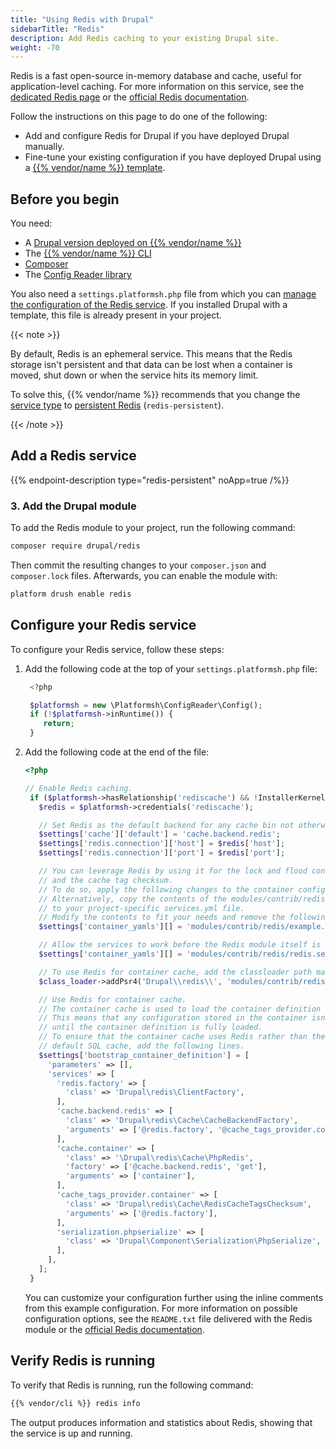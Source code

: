 ```yaml
---
title: "Using Redis with Drupal"
sidebarTitle: "Redis"
description: Add Redis caching to your existing Drupal site.
weight: -70
---
```


Redis is a fast open-source in-memory database and cache,
useful for application-level caching.
For more information on this service, see the [dedicated Redis page](../../add-services/redis.md)
or the [official Redis documentation](https://redis.io/docs/).

Follow the instructions on this page to do one of the following:

- Add and configure Redis for Drupal if you have deployed Drupal manually.
- Fine-tune your existing configuration if you have deployed Drupal using a [{{% vendor/name %}} template](../../development/templates.md).

## Before you begin

You need:

- A [Drupal version deployed on {{% vendor/name %}}](../drupal/deploy/_index.md)
- The [{{% vendor/name %}} CLI](../../administration/cli/)
- [Composer](https://getcomposer.org/)
- The [Config Reader library](../../guides/drupal/deploy/customize.md#install-the-config-reader)

You also need a `settings.platformsh.php` file from which you can [manage the configuration of the Redis service](../drupal/deploy/customize.md#settingsphp).
If you installed Drupal with a template, this file is already present in your project.

{{< note >}}

By default, Redis is an ephemeral service.
This means that the Redis storage isn't persistent
and that data can be lost when a container is moved, shut down
or when the service hits its memory limit.

To solve this, {{% vendor/name %}} recommends that you change the [service type](../../add-services/redis.md#service-types)
to [persistent Redis](../../add-services/redis.md#persistent-redis) (`redis-persistent`).

{{< /note >}}

## Add a Redis service

{{% endpoint-description type="redis-persistent" noApp=true /%}}

### 3. Add the Drupal module

To add the Redis module to your project, run the following command:

```bash
composer require drupal/redis
```

Then commit the resulting changes to your `composer.json`
and `composer.lock` files. Afterwards, you can enable the module with:

```bash
platform drush enable redis
```

## Configure your Redis service

To configure your Redis service, follow these steps:

1. Add the following code at the top of your `settings.platformsh.php` file:

   ```php {location="settings.platformsh.php"}
    <?php

    $platformsh = new \Platformsh\ConfigReader\Config();
    if (!$platformsh->inRuntime()) {
       return;
    }
   ```

2. Add the following code at the end of the file:

   ```php {location="settings.platformsh.php"}
   <?php

   // Enable Redis caching.
    if ($platformsh->hasRelationship('rediscache') && !InstallerKernel::installationAttempted() && extension_loaded('redis')) {
      $redis = $platformsh->credentials('rediscache');

      // Set Redis as the default backend for any cache bin not otherwise specified.
      $settings['cache']['default'] = 'cache.backend.redis';
      $settings['redis.connection']['host'] = $redis['host'];
      $settings['redis.connection']['port'] = $redis['port'];

      // You can leverage Redis by using it for the lock and flood control systems
      // and the cache tag checksum.
      // To do so, apply the following changes to the container configuration.
      // Alternatively, copy the contents of the modules/contrib/redis/example.services.yml file
      // to your project-specific services.yml file.
      // Modify the contents to fit your needs and remove the following line.
      $settings['container_yamls'][] = 'modules/contrib/redis/example.services.yml';

      // Allow the services to work before the Redis module itself is enabled.
      $settings['container_yamls'][] = 'modules/contrib/redis/redis.services.yml';

      // To use Redis for container cache, add the classloader path manually.
      $class_loader->addPsr4('Drupal\\redis\\', 'modules/contrib/redis/src');

      // Use Redis for container cache.
      // The container cache is used to load the container definition itself.
      // This means that any configuration stored in the container isn't available
      // until the container definition is fully loaded.
      // To ensure that the container cache uses Redis rather than the
      // default SQL cache, add the following lines.
      $settings['bootstrap_container_definition'] = [
        'parameters' => [],
        'services' => [
          'redis.factory' => [
            'class' => 'Drupal\redis\ClientFactory',
          ],
          'cache.backend.redis' => [
            'class' => 'Drupal\redis\Cache\CacheBackendFactory',
            'arguments' => ['@redis.factory', '@cache_tags_provider.container', '@serialization.phpserialize'],
          ],
          'cache.container' => [
            'class' => '\Drupal\redis\Cache\PhpRedis',
            'factory' => ['@cache.backend.redis', 'get'],
            'arguments' => ['container'],
          ],
          'cache_tags_provider.container' => [
            'class' => 'Drupal\redis\Cache\RedisCacheTagsChecksum',
            'arguments' => ['@redis.factory'],
          ],
          'serialization.phpserialize' => [
            'class' => 'Drupal\Component\Serialization\PhpSerialize',
          ],
        ],
      ];
    }
   ```

   You can customize your configuration further
   using the inline comments from this example configuration.
   For more information on possible configuration options,
   see the `README.txt` file delivered with the Redis module
   or the [official Redis documentation](https://redis.io/docs/).

## Verify Redis is running

To verify that Redis is running, run the following command:

```bash
{{% vendor/cli %}} redis info
```

The output produces information and statistics about Redis,
showing that the service is up and running.
